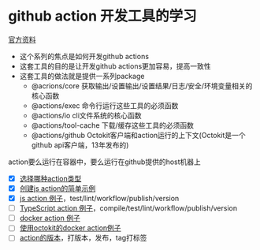 # github action 开发工具的学习

[官方资料](https://github.com/actions/toolkit)

- 这个系列的焦点是如何开发github actions
- 这套工具的目的是让开发github actions更加容易，提高一致性
- 这套工具的做法就是提供一系列package
  - @acrions/core 获取输出/设置输出/设置结果/日志/安全/环境变量相关的核心函数
  - @actions/exec 命令行运行这些工具的必须函数
  - @actions/io cli文件系统的核心函数
  - @actions/tool-cache 下载/缓存这些工具的必须函数
  - @actions/github Octokit客户端和action运行的上下文(Octokit是一个github api客户端，13年发布的)

action要么运行在容器中，要么运行在github提供的host机器上
- [x] [选择哪种action类型](/todo/github-actions/toolkit/action-type.md)
- [x] [创建js action的简单示例](/todo/github-actions/toolkit/js-action-hello.md)
- [x] [js action 例子](/todo/github-actions/toolkit/js-action.md)，test/lint/workflow/publish/version
- [ ] [TypeScript action 例子](/todo/github-actions/toolkit/ts-action.md)，compile/test/lint/workflow/publish/version
- [ ] [docker action 例子](/todo/github-actions/toolkit/docker-action.md)
- [ ] [使用octokit的docker action例子](/todo/github-actions/toolkit/docker-action-octokit.md)
- [ ] [action的版本](/todo/github-actions/toolkit/version.md)，打版本，发布，tag打标签
